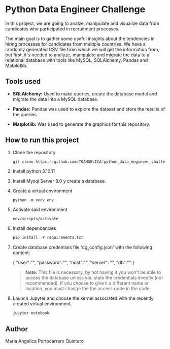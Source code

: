 # Python Data Engineer Challenge
In this project, we are going to analze, manipulate and visualize data from candidates who participated in recruitment processes.

The main goal is to gather some useful insights about the tendencies in hiring processes for candidates from multiple countries. We have a randomly generated CSV file from which we will get the information from, but first, it's needed to analyze, manipulate and migrate the data to a relational database with tools like MySQL, SQLAlchemy, Pandas and Matplotlib.

## Tools used

- **SQLAlchemy:** Used to make queries, create the database model and migrate the data into a MySQL database.

- **Pandas:** Pandas was used to explore the dataset and store the results of the queries.

- **Matplotlib:** Was used to generate the graphics for this repository.

## How to run this project

1. Clone the repository

    ```python
    git clone https://github.com/YOANGELICA/python_data_engineer_challenge
    ```

2. Install python 3.10.11

3. Install Mysql Server 8.0 y create a database.

4. Create a virtual environment

    `python -m venv env`

5. Activate said environment

    `env/scripts/activate`

6. Install dependencies

    ```python
    pip install -r requirements.txt
    ```

7. Create database credentials file 'dg_config.json' with the following content:

    {
        "user":"",
        "password":"",
        "host":"",
        "server": "",
        "db":""
    }

    > **Note:** This file is necessary, by not having it you won't be able to access the database unless you state the credentials directly (not recommended). If you choose to give it a different name or location, you must change the the access route in the code.
    > 

8. Launch Jupyter and choose the kernel associated with the recently created virtual environment.

    ```python
    jupyter notebook
    ```
 
## Author
Maria Angelica Portocarrero Quintero
